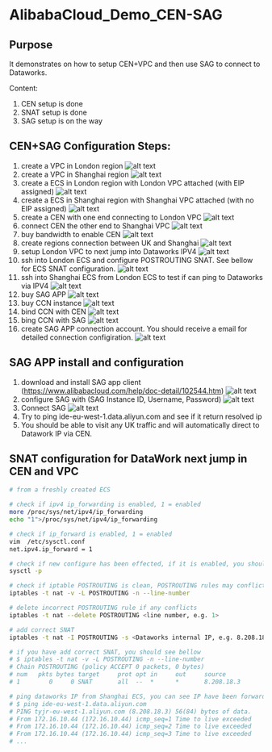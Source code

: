# AlibabaCloud_Demo_CEN-SAG

## Purpose
It demonstrates on how to setup CEN+VPC and then use SAG to connect to Dataworks. 

Content:
1. CEN setup is done
2. SNAT setup is done
3. SAG setup is on the way


## CEN+SAG Configuration Steps:
1. create a VPC in London region
![alt text](./screenshot/1-create_uk_vpc.jpg)
2. create a VPC in Shanghai region
![alt text](./screenshot/2-create_sh_vpc.jpg)
3. create a ECS in London region with London VPC attached (with EIP assigned)
![alt text](./screenshot/3-create_uk_ecs.jpg)
4. create a ECS in Shanghai region with Shanghai VPC attached (with no EIP assigned)
![alt text](./screenshot/4-create_sh_ecs.jpg)
5. create a CEN with one end connecting to London VPC
![alt text](./screenshot/5-create_cen.jpg)
6. connect CEN the other end to Shanghai VPC
![alt text](./screenshot/6-attach-cen-with-vpc.jpg)
7. buy bandwidth to enable CEN
![alt text](./screenshot/7-buy-cen-bandwith.jpg)
8. create regions connection between UK and Shanghai
![alt text](./screenshot/8-buy-cen-region-connection.jpg)
9. setup London VPC to next jump into Dataworks IPV4
![alt text](./screenshot/9-add-a-routing-entry-in-uk-region-for-next-jump.jpg)
10. ssh into London ECS and configure POSTROUTING SNAT. See bellow for ECS SNAT configuration.
![alt text](./screenshot/10-config_uk_ecs.jpg)
11. ssh into Shanghai ECS from London ECS to test if can ping to Dataworks via IPV4
![alt text](./screenshot/11-ping-dataworks-in-shanghai-ecs.jpg)
12. buy SAG APP 
![alt text](./screenshot/12-sag_app_buy.jpg)
13. buy CCN instance
![alt text](./screenshot/13-ccn_create_instance.jpg)
14. bind CCN with CEN
![alt text](./screenshot/14-ccn_bind_cen.jpg)
15. bing CCN with SAG
![alt text](./screenshot/15-sag_app_create_ccn.jpg)
16. create SAG APP connection account. You should receive a email for detailed connection configiration. 
![alt text](./screenshot/16-sag_app_create_account.jpg)



## SAG APP install and configuration
1. download and install SAG app client (https://www.alibabacloud.com/help/doc-detail/102544.htm)
![alt text](./screenshot/sag_1_download.jpg)
2. configure SAG with (SAG Instance ID, Username, Password)
![alt text](./screenshot/sag_2_config.jpg)
3. Connect SAG
![alt text](./screenshot/sag_3_connect.jpg)
4. Try to ping ide-eu-west-1.data.aliyun.com and see if it return resolved ip
5. You should be able to visit any UK traffic and will automatically direct to Datawork IP via CEN. 



## SNAT configuration for DataWork next jump in CEN and VPC 
```bash
# from a freshly created ECS

# check if ipv4 ip_forwarding is enabled, 1 = enabled
more /proc/sys/net/ipv4/ip_forwarding
echo "1">/proc/sys/net/ipv4/ip_forwarding

# check if ip_forward is enabled, 1 = enabled
vim  /etc/sysctl.conf
net.ipv4.ip_forward = 1

# check if new configure has been effected, if it is enabled, you should see "net.ipv4.ip_forward = 1"
sysctl -p

# check if iptable POSTROUTING is clean, POSTROUTING rules may conflict SNAT.
iptables -t nat -v -L POSTROUTING -n --line-number

# delete incorrect POSTROUTING rule if any conflicts
iptables -t nat --delete POSTROUTING <line number, e.g. 1>

# add correct SNAT
iptables -t nat -I POSTROUTING -s <Dataworks internal IP, e.g. 8.208.18.3> -j SNAT --to-source <your london ECS internal IP, e.g. 172.16.10.44>

# if you have add correct SNAT, you should see bellow 
# $ iptables -t nat -v -L POSTROUTING -n --line-number
# Chain POSTROUTING (policy ACCEPT 0 packets, 0 bytes)
# num   pkts bytes target     prot opt in     out     source               destination
# 1        0     0 SNAT       all  --  *      *       8.208.18.3           0.0.0.0/0            to:172.16.10.44

# ping dataworks IP from Shanghai ECS, you can see IP have been forwarded to London ECS. 
# $ ping ide-eu-west-1.data.aliyun.com
# PING tyjr-eu-west-1.aliyun.com (8.208.18.3) 56(84) bytes of data.
# From 172.16.10.44 (172.16.10.44) icmp_seq=1 Time to live exceeded
# From 172.16.10.44 (172.16.10.44) icmp_seq=2 Time to live exceeded
# From 172.16.10.44 (172.16.10.44) icmp_seq=3 Time to live exceeded
# ...

```